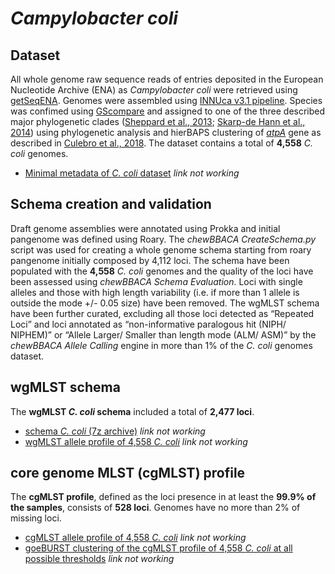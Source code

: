 # *Campylobacter coli*

## Dataset
All whole genome raw sequence reads of entries deposited in the European Nucleotide Archive (ENA) as *Campylobacter coli* were retrieved using [getSeqENA](https://github.com/B-UMMI/getSeqENA). Genomes were assembled using [INNUca v3.1 pipeline](https://github.com/INNUENDOCON/INNUca). Species was confimed using [GScompare](http://gscompare.ehu.eus/) and assigned to one of the three described major phylogenetic clades ([Sheppard et al., 2013](https://www.ncbi.nlm.nih.gov/pubmed/23279096?dopt=Abstract); [Skarp-de Hann et al., 2014](https://www.ncbi.nlm.nih.gov/pmc/articles/PMC3928612/)) using phylogenetic analysis and hierBAPS clustering of *[atpA](https://www.ncbi.nlm.nih.gov/nuccore/KF855277)* gene as described in [Culebro et al., 2018](https://www.nature.com/articles/s41598-018-21438-2). The dataset contains a total of **4,558** *C. coli* genomes.

* [Minimal metadata of *C. coli* dataset]() *link not working*

## Schema creation and validation
Draft genome assemblies were annotated using Prokka and initial pangenome was defined using Roary. The *chewBBACA CreateSchema.py* script was used for creating a whole genome schema starting from roary pangenome initially composed by 4,112 loci. The schema have been populated with the **4,558** *C. coli* genomes and the quality of the loci have been assessed using *chewBBACA Schema Evaluation*. Loci with single alleles and those with high length variability (i.e. if more than 1 allele is outside the mode +/- 0.05 size) have been removed. The wgMLST schema have been further curated, excluding all those loci detected as “Repeated Loci” and loci annotated as “non-informative paralogous hit (NIPH/ NIPHEM)” or “Allele Larger/ Smaller than length mode (ALM/ ASM)” by the *chewBBACA Allele Calling* engine in more than 1% of the *C. coli* genomes dataset. 

## wgMLST schema
The **wgMLST *C. coli* schema** included a total of **2,477 loci**.

* [schema *C. coli* (7z archive)]() *link not working*
* [wgMLST allele profile of 4,558 *C. coli*]() *link not working*

## core genome MLST (cgMLST) profile
The **cgMLST profile**, defined as the loci presence in at least the **99.9% of the samples**, consists of **528 loci**. Genomes have no more than 2% of missing loci.

* [cgMLST allele profile of 4,558 *C. coli*]() *link not working*
* [goeBURST clustering of the cgMLST profile of 4,558 *C. coli* at all possible thresholds]() *link not working*
